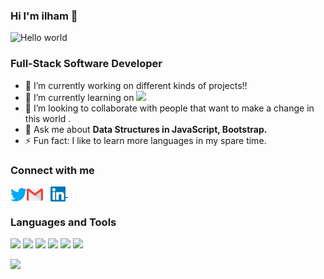 ### Hi I'm ilham 👋

<img src="https://raw.githubusercontent.com/sagar-viradiya/sagar-viradiya/master/resources/banner.png" alt="Hello world">

### Full-Stack Software Developer


- 🔭 I’m currently working on different kinds of projects!!
- 🌱 I’m currently learning on ![](https://img.shields.io/badge/Microverse-blueviolet)
- 👯 I’m looking to collaborate with people that want to make a change in this world .
- 💬 Ask me about <strong> Data Structures in JavaScript, Bootstrap.</strong>
- ⚡ Fun fact: I like to learn more languages in my spare time.

### Connect with me 
<a href="https://twitter.com/IlhamBouaik">
    <img align="left" alt="Satyam Goyal | Twitter" width="26px" src="https://github.com/SatYu26/SatYu26/blob/master/Assets/Twitter.svg" />
  </a> &nbsp;&nbsp;
  
  <a href="https://www.linkedin.com/in/bouaik-ilham-478478230/">
    <img align="center" alt="Hargun | Linkedin" width="24px" src="https://github.com/hargun79/hargun79/blob/master/Assets/Linkedin.svg" />
  </a> &nbsp;&nbsp;
  <a href="ibouaik@gmail">
    <img align="left" alt="Satyam Goyal | Gmail" width="26px" src="https://github.com/SatYu26/SatYu26/blob/master/Assets/Gmail.svg" />
  <a>
    
  ### Languages and Tools
<img src="https://img.shields.io/badge/javascript%20-%23323330.svg?&style=for-the-badge&logo=javascript&logoColor=%23F7DF1E">   <img src="https://img.shields.io/badge/html5%20-%23E34F26.svg?&style=for-the-badge&logo=html5&logoColor=white">   <img src="https://img.shields.io/badge/css3%20-%231572B6.svg?&style=for-the-badge&logo=css3&logoColor=white">     <img src="https://img.shields.io/badge/bootstrap%20-%23563D7C.svg?&style=for-the-badge&logo=bootstrap&logoColor=white">   <img src="https://img.shields.io/badge/git%20-%23F05033.svg?&style=for-the-badge&logo=git&logoColor=white"/>   <img src="http://img.shields.io/badge/-VS%20Code-000000?style=for-the-badge&logo=Visual-studio-code&logoColor=blue">
    

<img src="https://github-readme-stats.vercel.app/api?username=BouaikIlham&show_icons=true&title_color=03fc90&icon_color=03fc90&text_color=03fc90&bg_color=002b19">
  
